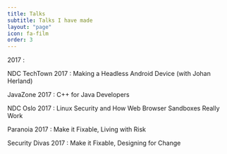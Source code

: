 ```yaml
---
title: Talks
subtitle: Talks I have made
layout: "page"
icon: fa-film
order: 3
---
```


2017 :

NDC TechTown 2017 : Making a Headless Android Device (with Johan Herland)

JavaZone 2017 : C++ for Java Developers

NDC Oslo 2017 : Linux Security and How Web Browser Sandboxes Really Work

Paranoia 2017 : Make it Fixable, Living with Risk

Security Divas 2017 : Make it Fixable, Designing for Change